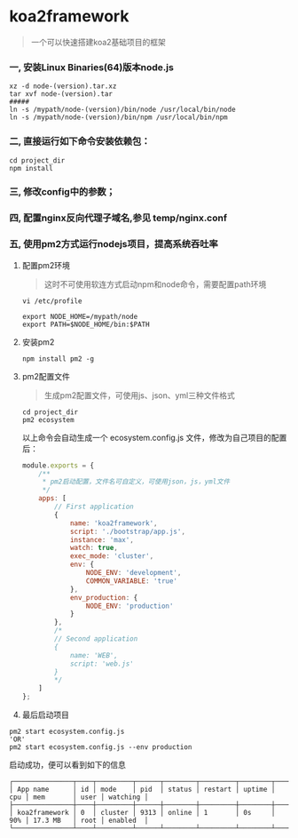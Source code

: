 # koa2framework
> 一个可以快速搭建koa2基础项目的框架

### 一, 安装Linux Binaries(64)版本node.js
```
xz -d node-(version).tar.xz
tar xvf node-(version).tar
#####
ln -s /mypath/node-(version)/bin/node /usr/local/bin/node
ln -s /mypath/node-(version)/bin/npm /usr/local/bin/npm
```

### 二, 直接运行如下命令安装依赖包：
```
cd project_dir
npm install
```

### 三, 修改config中的参数；

### 四, 配置nginx反向代理子域名,参见 temp/nginx.conf

### 五, 使用pm2方式运行nodejs项目，提高系统吞吐率
    
1. 配置pm2环境
    > 这时不可使用软连方式启动npm和node命令，需要配置path环境
      
    ```
    vi /etc/profile
    
    export NODE_HOME=/mypath/node
    export PATH=$NODE_HOME/bin:$PATH 
    ```
2. 安装pm2
    ```
    npm install pm2 -g
    ```
3. pm2配置文件
    > 生成pm2配置文件，可使用js、json、yml三种文件格式
    ```
    cd project_dir
    pm2 ecosystem
    ```
    以上命令会自动生成一个 ecosystem.config.js 文件，修改为自己项目的配置后：
    ```js
    module.exports = {
        /**
         * pm2启动配置，文件名可自定义，可使用json，js，yml文件
         */
        apps: [
            // First application
            {
                name: 'koa2framework',
                script: './bootstrap/app.js',
                instance: 'max',
                watch: true,
                exec_mode: 'cluster',
                env: {
                    NODE_ENV: 'development',
                    COMMON_VARIABLE: 'true'
                },
                env_production: {
                    NODE_ENV: 'production'
                }
            },
            /*
            // Second application
            {
                name: 'WEB',
                script: 'web.js'
            }
            */
        ]
    };
    ```
4. 最后启动项目
```
pm2 start ecosystem.config.js
'OR'
pm2 start ecosystem.config.js --env production
```
启动成功，便可以看到如下的信息
```
┌───────────────┬────┬─────────┬──────┬────────┬─────────┬────────┬─────┬───────────┬──────┬──────────┐
│ App name      │ id │ mode    │ pid  │ status │ restart │ uptime │ cpu │ mem       │ user │ watching │
├───────────────┼────┼─────────┼──────┼────────┼─────────┼────────┼─────┼───────────┼──────┼──────────┤
│ koa2framework │ 0  │ cluster │ 9313 │ online │ 1       │ 0s     │ 90% │ 17.3 MB   │ root │ enabled  │
└───────────────┴────┴─────────┴──────┴────────┴─────────┴────────┴─────┴───────────┴──────┴──────────┘
```
    